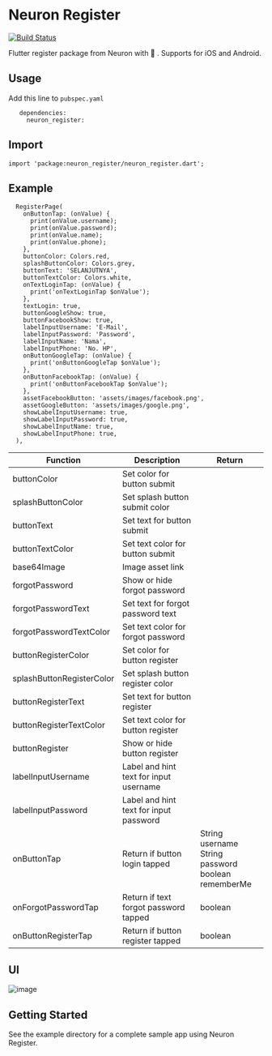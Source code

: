 # Neuron Register

[![Build Status](https://api.cirrus-ci.com/github/flutter/plugins.svg)](https://cirrus-ci.com/github/flutter/plugins/master)

Flutter register package from Neuron with 🥰 . Supports for iOS and Android.

## Usage

Add this line to `pubspec.yaml`


```
   dependencies:
     neuron_register:

```

## Import

```
import 'package:neuron_register/neuron_register.dart';

```

## Example

```
  RegisterPage(
    onButtonTap: (onValue) {
      print(onValue.username);
      print(onValue.password);
      print(onValue.name);
      print(onValue.phone);
    },
    buttonColor: Colors.red,
    splashButtonColor: Colors.grey,
    buttonText: 'SELANJUTNYA',
    buttonTextColor: Colors.white,
    onTextLoginTap: (onValue) {
      print('onTextLoginTap $onValue');
    },
    textLogin: true,
    buttonGoogleShow: true,
    buttonFacebookShow: true,
    labelInputUsername: 'E-Mail',
    labelInputPassword: 'Password',
    labelInputName: 'Nama',
    labelInputPhone: 'No. HP',
    onButtonGoogleTap: (onValue) {
      print('onButtonGoogleTap $onValue');
    },
    onButtonFacebookTap: (onValue) {
      print('onButtonFacebookTap $onValue');
    },
    assetFacebookButton: 'assets/images/facebook.png',
    assetGoogleButton: 'assets/images/google.png',
    showLabelInputUsername: true,
    showLabelInputPassword: true,
    showLabelInputName: true,
    showLabelInputPhone: true,
  ),
```

| Function | Description | Return |
| ------ | ------ | ------ |
| buttonColor | Set color for button submit |
| splashButtonColor | Set splash button submit color |
| buttonText | Set text for button submit |
| buttonTextColor | Set text color for button submit |
| base64Image | Image asset link |
| forgotPassword | Show or hide forgot password |
| forgotPasswordText | Set text for forgot password text |
| forgotPasswordTextColor | Set text color for forgot password |
| buttonRegisterColor | Set color for button register |
| splashButtonRegisterColor | Set splash button register color |
| buttonRegisterText | Set text for button register |
| buttonRegisterTextColor | Set text color for button register |
| buttonRegister | Show or hide button register |
| labelInputUsername | Label and hint text for input username |
| labelInputPassword | Label and hint text for input password |
| onButtonTap | Return if button login tapped | String username<br>String password<br>boolean rememberMe |
| onForgotPasswordTap | Return if text forgot password tapped | boolean |
| onButtonRegisterTap | Return if button register tapped | boolean |

## UI

![image](/uploads/aa918dd8560c9359043c16a098dfe1fd/image.png)

## Getting Started

See the example directory for a complete sample app using Neuron Register.
